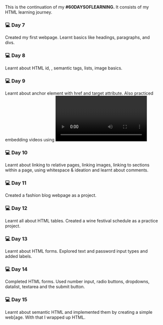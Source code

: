 This is the continuation of my **#60DAYSOFLEARNING.** It consists of my HTML learning journey.

### 💻 Day 7

Created my first webpage. Learnt basics like headings, paragraphs, and divs. 

### 💻 Day 8

Learnt about HTML id, <span>, semantic tags, lists, image basics.

### 💻 Day 9

Learnt about anchor element with href and target attribute. Also practiced embedding videos using <video> tag wiith src, controls and fallback content.

### 💻 Day 10

Learnt about linking to relative pages, linking images, linking to sections within a page, using whitespace & ideation and learnt about comments.

### 💻 Day 11

Created a fashion blog webpage as a project.

### 💻 Day 12

Learnt all about HTML tables. Created a wine festival schedule as a practice project.

### 💻 Day 13

Learnt about HTML forms. Explored text and password input types and added labels.

### 💻 Day 14

Completed HTML forms. Used number input, radio buttons, dropdowns, datalist, textarea and the submit button.

### 💻 Day 15

Learnt about semantic HTML and implemented them by creating a simple web[age. With that I wrapped up HTML.
